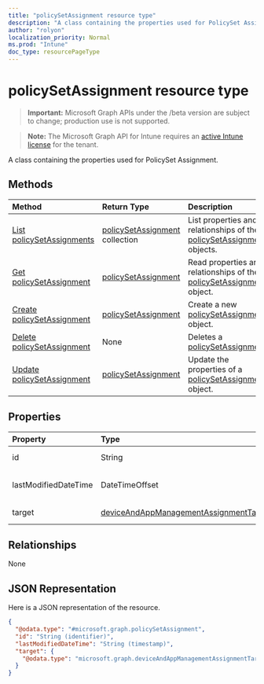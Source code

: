 ```yaml
---
title: "policySetAssignment resource type"
description: "A class containing the properties used for PolicySet Assignment."
author: "rolyon"
localization_priority: Normal
ms.prod: "Intune"
doc_type: resourcePageType
---
```


# policySetAssignment resource type

> **Important:** Microsoft Graph APIs under the /beta version are subject to change; production use is not supported.

> **Note:** The Microsoft Graph API for Intune requires an [active Intune license](https://go.microsoft.com/fwlink/?linkid=839381) for the tenant.

A class containing the properties used for PolicySet Assignment.

## Methods
|Method|Return Type|Description|
|:---|:---|:---|
|[List policySetAssignments](../api/intune-policyset-policysetassignment-list.md)|[policySetAssignment](../resources/intune-policyset-policysetassignment.md) collection|List properties and relationships of the [policySetAssignment](../resources/intune-policyset-policysetassignment.md) objects.|
|[Get policySetAssignment](../api/intune-policyset-policysetassignment-get.md)|[policySetAssignment](../resources/intune-policyset-policysetassignment.md)|Read properties and relationships of the [policySetAssignment](../resources/intune-policyset-policysetassignment.md) object.|
|[Create policySetAssignment](../api/intune-policyset-policysetassignment-create.md)|[policySetAssignment](../resources/intune-policyset-policysetassignment.md)|Create a new [policySetAssignment](../resources/intune-policyset-policysetassignment.md) object.|
|[Delete policySetAssignment](../api/intune-policyset-policysetassignment-delete.md)|None|Deletes a [policySetAssignment](../resources/intune-policyset-policysetassignment.md).|
|[Update policySetAssignment](../api/intune-policyset-policysetassignment-update.md)|[policySetAssignment](../resources/intune-policyset-policysetassignment.md)|Update the properties of a [policySetAssignment](../resources/intune-policyset-policysetassignment.md) object.|

## Properties
|Property|Type|Description|
|:---|:---|:---|
|id|String|Key of the PolicySetAssignment.|
|lastModifiedDateTime|DateTimeOffset|Last modified time of the PolicySetAssignment.|
|target|[deviceAndAppManagementAssignmentTarget](../resources/intune-shared-deviceandappmanagementassignmenttarget.md)|The target group of PolicySetAssignment|

## Relationships
None

## JSON Representation
Here is a JSON representation of the resource.
<!-- {
  "blockType": "resource",
  "keyProperty": "id",
  "@odata.type": "microsoft.graph.policySetAssignment"
}
-->
``` json
{
  "@odata.type": "#microsoft.graph.policySetAssignment",
  "id": "String (identifier)",
  "lastModifiedDateTime": "String (timestamp)",
  "target": {
    "@odata.type": "microsoft.graph.deviceAndAppManagementAssignmentTarget"
  }
}
```



